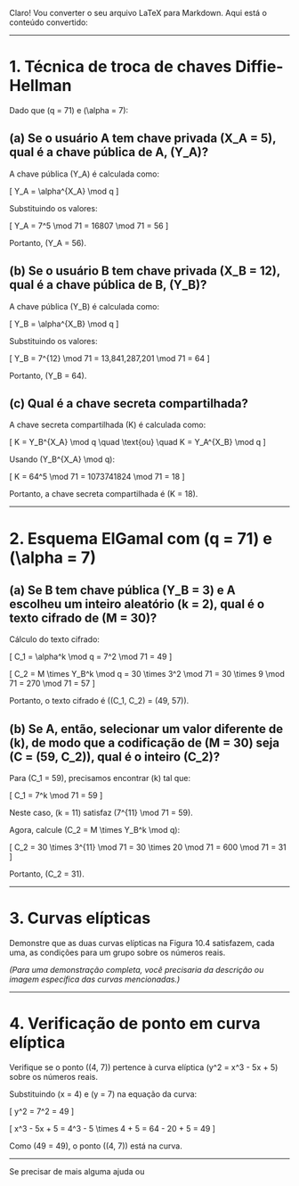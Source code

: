 Claro! Vou converter o seu arquivo LaTeX para Markdown. Aqui está o conteúdo convertido:

---

# 1. Técnica de troca de chaves Diffie-Hellman

Dado que \(q = 71\) e \(\alpha = 7\):

## (a) Se o usuário A tem chave privada \(X_A = 5\), qual é a chave pública de A, \(Y_A\)?

A chave pública \(Y_A\) é calculada como:

\[ Y_A = \alpha^{X_A} \mod q \]

Substituindo os valores:

\[ Y_A = 7^5 \mod 71 = 16807 \mod 71 = 56 \]

Portanto, \(Y_A = 56\).

## (b) Se o usuário B tem chave privada \(X_B = 12\), qual é a chave pública de B, \(Y_B\)?

A chave pública \(Y_B\) é calculada como:

\[ Y_B = \alpha^{X_B} \mod q \]

Substituindo os valores:

\[ Y_B = 7^{12} \mod 71 = 13,841,287,201 \mod 71 = 64 \]

Portanto, \(Y_B = 64\).

## (c) Qual é a chave secreta compartilhada?

A chave secreta compartilhada \(K\) é calculada como:

\[ K = Y_B^{X_A} \mod q \quad \text{ou} \quad K = Y_A^{X_B} \mod q \]

Usando \(Y_B^{X_A} \mod q\):

\[ K = 64^5 \mod 71 = 1073741824 \mod 71 = 18 \]

Portanto, a chave secreta compartilhada é \(K = 18\).

---

# 2. Esquema ElGamal com \(q = 71\) e \(\alpha = 7\)

## (a) Se B tem chave pública \(Y_B = 3\) e A escolheu um inteiro aleatório \(k = 2\), qual é o texto cifrado de \(M = 30\)?

Cálculo do texto cifrado:

\[ C_1 = \alpha^k \mod q = 7^2 \mod 71 = 49 \]

\[ C_2 = M \times Y_B^k \mod q = 30 \times 3^2 \mod 71 = 30 \times 9 \mod 71 = 270 \mod 71 = 57 \]

Portanto, o texto cifrado é \((C_1, C_2) = (49, 57)\).

## (b) Se A, então, selecionar um valor diferente de \(k\), de modo que a codificação de \(M = 30\) seja \(C = (59, C_2)\), qual é o inteiro \(C_2\)?

Para \(C_1 = 59\), precisamos encontrar \(k\) tal que:

\[ C_1 = 7^k \mod 71 = 59 \]

Neste caso, \(k = 11\) satisfaz \(7^{11} \mod 71 = 59\).

Agora, calcule \(C_2 = M \times Y_B^k \mod q\):

\[ C_2 = 30 \times 3^{11} \mod 71 = 30 \times 20 \mod 71 = 600 \mod 71 = 31 \]

Portanto, \(C_2 = 31\).

---

# 3. Curvas elípticas

Demonstre que as duas curvas elípticas na Figura 10.4 satisfazem, cada uma, as condições para um grupo sobre os números reais.

*(Para uma demonstração completa, você precisaria da descrição ou imagem específica das curvas mencionadas.)*

---

# 4. Verificação de ponto em curva elíptica

Verifique se o ponto \((4, 7)\) pertence à curva elíptica \(y^2 = x^3 - 5x + 5\) sobre os números reais.

Substituindo \(x = 4\) e \(y = 7\) na equação da curva:

\[ y^2 = 7^2 = 49 \]

\[ x^3 - 5x + 5 = 4^3 - 5 \times 4 + 5 = 64 - 20 + 5 = 49 \]

Como \(49 = 49\), o ponto \((4, 7)\) está na curva.

---

Se precisar de mais alguma ajuda ou